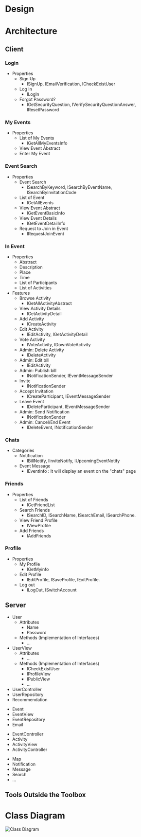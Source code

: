 # Design

# Architecture

<!-- Is this a web application, a mobile application (React Native, iOS, Android?), a desktop application, and so forth? How do the different components (client, server, and so forth) communicate? Don’t simply list tools; tell a story. -->
## Client

### Login

- Properties
    - Sign Up
        - ISignUp, IEmailVerification, ICheckExistUser
    - Log In
        - ILogIn
    - Forgot Password?
        - IGetSecurityQuestion, IVerifySecurityQuestionAnswer, IResetPassword

### My Events

- Properties
	- List of My Events
		- IGetAllMyEventsInfo
	- View Event Abstract
	- Enter My Event

### Event Search

- Properties
    - Event Search
        - ISearchByKeyword, ISearchByEventName, ISearchByInvitationCode
    - List of Event
        - IGetAllEvents
    - View Event Abstract
        - IGetEventBasicInfo
    - View Event Details
        - IGetEventDetailInfo
    - Request to Join in Event
        - IRequestJoinEvent

### In Event

- Properties
	- Abstract
	- Description
	- Place
	- Time
	- List of Participants
	- List of Activities
- Features
    - Browse Activity
    	- IGetAllActivityAbstract
    - View Activity Details
    	- IGetActivityDetail
    - Add Activity
    	- ICreateActivity
    - Edit Activity
    	- IEditActivity, IGetActivityDetail
    - Vote Activity
    	- IVoteActivity, IDownVoteActivity
    - Admin: Delete Activity
    	- IDeleteActivity
    - Admin: Edit bill
    	- IEditActivity
    - Admin: Publish bill
    	- INotificationSender, IEventMessageSender
    - Invite
    	- INotificationSender
    - Accept Invitation
    	- ICreateParticipant, IEventMessageSender
    - Leave Event
    	- IDeleteParticipant, IEventMessageSender
    - Admin: Send Notification
    	- INotificationSender
    - Admin: Cancel/End Event
    	- IDeleteEvent, INotificationSender

### Chats

- Categories
	- Notification
	    - IBillNotify, IInviteNotify, IUpcomingEventNotify
	- Event Message
	    - IEventInfo : It will display an event on the "chats" page

### Friends

- Properties
	- List of Friends
		- IGetFriendList
	- Search Friends
		- ISearchID, ISearchName, ISearchEmail, ISearchPhone.
	- View Friend Profile
		- IViewProfile
	- Add Friends
		- IAddFriends

### Profile

- Properties
	- My Profile
	    - IGetMyinfo
	- Edit Profile
		- IEditProfile, ISaveProfile, IExitProfile.
	- Log out
		- ILogOut, ISwitchAccount

## Server

<!-- TODO for Amanda -->
- User
	- Attributes
		- Name
		- Password
	- Methods (Implementation of Interfaces)
		- ...
- UserView
    - Attributes
        - ...
    - Methods (Implementation of Interfaces)
        - ICheckExistUser
        - IProfileView
        - IPublicView
        - ...
- UserController
- UserRepository
- Recommendation

<!-- TODO for Mou -->

- Event
- EventView
- EventRepository
- Email

<!-- TODO for Haoran -->
- EventController
- Activity
- ActivityView
- ActivityController

<!-- TODO for Shuofeng -->
- Map
- Notification
- Message
- Search
- ...


## Tools Outside the Toolbox

<!-- For each tool: What is it? Why did you choose it? Where do you get it? How do you learn it? Follow the model of how we presented the tools in the Toolbox. Cute original drawings encouraged. -->

# Class Diagram

![Class Diagram](<!-- TODO -->)
